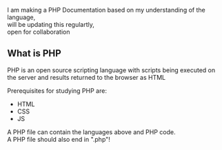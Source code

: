I am making a PHP Documentation based on my understanding of the language, <br>
will be updating this regulartly, <br>
open for collaboration <br>

<h2>What is PHP</h2>
<p>
PHP is an open source scripting language with scripts being executed on the server and results returned to the browser as HTML
</p>
<p>
Prerequisites for studying PHP are:
<ul>
<li>HTML</li>
<li>CSS</li>
<li>JS</li>
</ul>
</p>
<p>
A PHP file can contain the languages above and PHP code. <br>
A PHP file should also end in ".php"!
</p>
